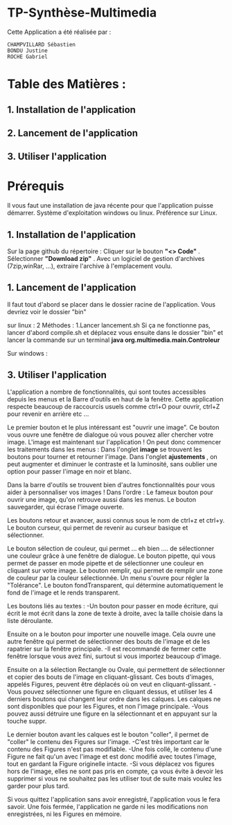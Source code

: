 # TP-Synthèse-Multimedia

Cette Application a été réalisée par : 

    CHAMPVILLARD Sébastien
    BONDU Justine
    ROCHE Gabriel

# Table des Matières : 
## 1. Installation de l'application
## 2. Lancement de l'application
## 3. Utiliser l'application


# Prérequis

Il vous faut une installation de java récente pour que l'application puisse démarrer.
Système d'exploitation windows ou linux. Préférence sur Linux.



## 1. Installation de l'application

Sur la page github du répertoire : 
  Cliquer sur le bouton <b> "<> Code" </b> .
  Sélectionner <b>"Download zip"</b> .
  Avec un logiciel de gestion d'archives (7zip,winRar, ...), extraire l'archive à l'emplacement voulu.


## 1. Lancement de l'application

   Il faut tout d'abord se placer dans le dossier racine de l'application. Vous devriez voir le dossier "bin"

sur linux : 
     2 Méthodes : 
       1.Lancer lancement.sh
           Si ça ne fonctionne pas, lancer d'abord compile.sh et déplacez vous ensuite dans le dossier "bin" et lancer la commande sur un terminal <b> java org.multimedia.main.Controleur </b>

Sur windows : 



## 3. Utiliser l'application

L'application a nombre de fonctionnalités, qui sont toutes accessibles depuis les menus et la Barre d'outils en haut de la fenêtre.
Cette application respecte beaucoup de raccourcis usuels comme ctrl+O pour ouvrir, ctrl+Z pour revenir en arrière etc ...

  Le premier bouton et le plus intéressant est "ouvrir une image". Ce bouton vous ouvre une fenêtre de dialogue où vous pouvez aller chercher votre image.
  L'image est maintenant sur l'application ! 
  On peut donc commencer les traitements dans les menus : 
         Dans l'onglet <b>image</b> se trouvent les boutons pour tourner et retourner l'image.
         Dans l'onglet <b>ajustements </b>, on peut augmenter et diminuer le contraste et la luminosité, sans oublier une option pour passer l'image en noir et blanc.

Dans la barre d'outils se trouvent bien d'autres fonctionnalités pour vous aider à personnaliser vos images ! 
Dans l'ordre : 
   Le fameux bouton pour ouvrir une image, qu'on retrouve aussi dans les menus.
   Le bouton sauvegarder, qui écrase l'image ouverte.
   
   Les boutons retour et avancer, aussi connus sous le nom de ctrl+z et ctrl+y.
   Le bouton curseur, qui permet de revenir au curseur basique et sélectionner.
   
   Le bouton sélection de couleur, qui permet ... eh bien .... de sélectionner une couleur grâce à une fenêtre de dialogue.
   Le bouton pipette, qui vous permet de passer en mode pipette et de sélectionner une couleur en cliquant sur votre image.
   Le bouton remplir, qui permet de remplir une zone de couleur par la couleur sélectionnée. Un menu s'ouvre pour régler la "Tolérance".
   Le bouton fondTransparent, qui détermine automatiquement le fond de l'image et le rends transparent. 
   
   Les boutons liés au textes : 
      -Un bouton pour passer en mode écriture, qui écrit le mot écrit dans la zone de texte à droite, avec la taille choisie dans la liste déroulante.
      
   Ensuite on a le bouton pour importer une nouvelle image. Cela ouvre une autre fenêtre qui permet de sélectionner des bouts de l'image et de les rapatrier sur la fenêtre principale.
     -Il est recommandé de fermer cette fenêtre lorsque vous avez fini, surtout si vous importez beaucoup d'image.
     
   Ensuite on a la sélection Rectangle ou Ovale, qui permettent de sélectionner et copier des bouts de l'image en cliquant-glissant. Ces bouts d'images, appelés Figures, peuvent être déplacés où on veut en cliquant-glissant.
     -Vous pouvez sélectionner une figure en cliquant dessus, et utiliser les 4 derniers boutons qui changent leur ordre dans les calques. Les calques ne sont disponibles que pour les Figures, et non l'image principale.
     -Vous pouvez aussi détruire une figure en la sélectionnant et en appuyant sur la touche suppr.

   Le dernier bouton avant les calques est le bouton "coller", il permet de "coller" le contenu des Figures sur l'image. 
     -C'est très important car le contenu des Figures n'est pas modifiable. 
     -Une fois collé, le contenu d'une Figure ne fait qu'un avec l'image et est donc modifié avec toutes l'image, tout en gardant la Figure originelle intacte.
     -Si vous déplacez vos figures hors de l'image, elles ne sont pas pris en compte, ça vous évite à devoir les supprimer si vous ne souhaitez pas les utiliser tout de suite mais voulez les garder pour plus tard.

  Si vous quittez l'application sans avoir enregistré, l'application vous le fera savoir.
  Une fois fermée, l'application ne garde ni les modifications non enregistrées, ni les Figures en mémoire.
  
